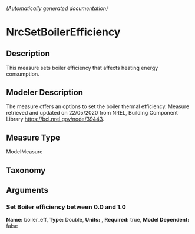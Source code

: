 

###### (Automatically generated documentation)

# NrcSetBoilerEfficiency

## Description
This measure sets boiler efficiency that affects heating energy consumption.

## Modeler Description
The measure offers an options to set the boiler thermal efficiency. Measure retrieved and updated on 22/05/2020 from NREL, Building Component Library https://bcl.nrel.gov/node/39443.

## Measure Type
ModelMeasure

## Taxonomy


## Arguments


### Set Boiler efficiency between 0.0 and 1.0

**Name:** boiler_eff,
**Type:** Double,
**Units:** ,
**Required:** true,
**Model Dependent:** false




